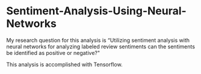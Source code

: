 # Sentiment-Analysis-Using-Neural-Networks
My research question for this analysis is “Utilizing sentiment analysis with neural networks for analyzing labeled review sentiments can the sentiments be identified as positive or negative?"

This analysis is accomplished with Tensorflow.
